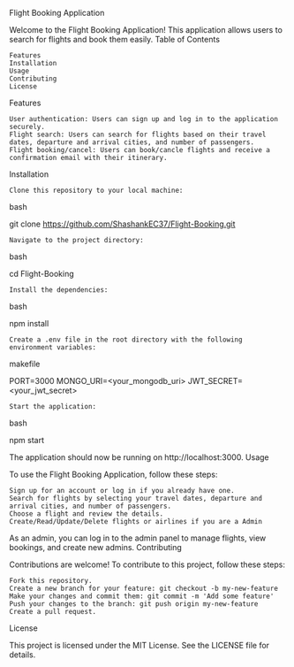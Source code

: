 Flight Booking Application

Welcome to the Flight Booking Application! 
This application allows users to search for flights and book them easily.
Table of Contents

    Features
    Installation
    Usage
    Contributing
    License

Features

    User authentication: Users can sign up and log in to the application securely.
    Flight search: Users can search for flights based on their travel dates, departure and arrival cities, and number of passengers.
    Flight booking/cancel: Users can book/cancle flights and receive a confirmation email with their itinerary.

Installation

    Clone this repository to your local machine:

bash

git clone https://github.com/ShashankEC37/Flight-Booking.git

    Navigate to the project directory:

bash

cd Flight-Booking

    Install the dependencies:

bash

npm install

    Create a .env file in the root directory with the following environment variables:

makefile

PORT=3000
MONGO_URI=<your_mongodb_uri>
JWT_SECRET=<your_jwt_secret>

    Start the application:

bash

npm start

The application should now be running on http://localhost:3000.
Usage

To use the Flight Booking Application, follow these steps:

    Sign up for an account or log in if you already have one.
    Search for flights by selecting your travel dates, departure and arrival cities, and number of passengers.
    Choose a flight and review the details.
    Create/Read/Update/Delete flights or airlines if you are a Admin
 

As an admin, you can log in to the admin panel to manage flights, view bookings, and create new admins.
Contributing

Contributions are welcome! To contribute to this project, follow these steps:

    Fork this repository.
    Create a new branch for your feature: git checkout -b my-new-feature
    Make your changes and commit them: git commit -m 'Add some feature'
    Push your changes to the branch: git push origin my-new-feature
    Create a pull request.

License

This project is licensed under the MIT License. See the LICENSE file for details.
